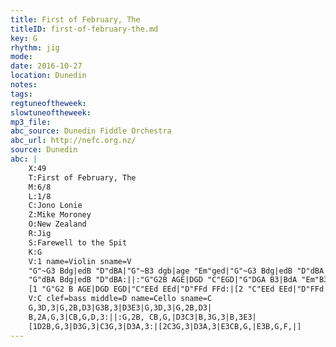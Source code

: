 ```yaml
---
title: First of February, The
titleID: first-of-february-the.md
key: G
rhythm: jig
mode:
date: 2016-10-27
location: Dunedin
notes:
tags:
regtuneoftheweek:
slowtuneoftheweek:
mp3_file:
abc_source: Dunedin Fiddle Orchestra
abc_url: http://nefc.org.nz/
source: Dunedin
abc: |
    X:49
    T:First of February, The
    M:6/8
    L:1/8
    C:Jono Lonie
    Z:Mike Moroney
    O:New Zealand
    R:Jig
    S:Farewell to the Spit
    K:G
    V:1 name=Violin sname=V
    "G"~G3 Bdg|edB "D"dBA|"G"~B3 dgb|age "Em"ged|"G"~G3 Bdg|edB "D"dBA|
    "G"dBA Bdg|edB "D"dBA:||:"G"G2B AGE|DGD "C"EGD|"G"DGA B3|BdA "Em"B3|
    [1 "G"G2 B AGE|DGD EGD|"C"EEd EEd|"D"FFd FFd:|[2 "C"EEd EEd|"D"FFd FFd|"C"eee edB|"D"eee dBA|]
    V:C clef=bass middle=D name=Cello sname=C
    G,3D,3|G,2B,D3|G3B,3|D3E3|G,3D,3|G,2B,D3|
    B,2A,G,3|CB,G,D,3:||:G,2B, CB,G,|D3C3|B,3G,3|B,3E3|
    [1D2B,G,3|D3G,3|C3G,3|D3A,3:|[2C3G,3|D3A,3|E3CB,G,|E3B,G,F,|]
---
```

